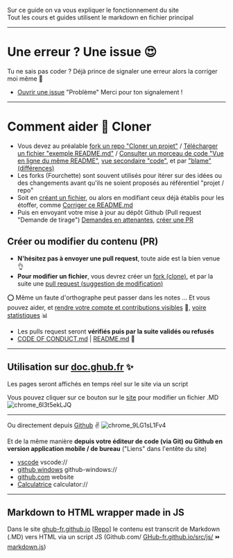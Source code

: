 Sur ce guide on va vous expliquer le fonctionnement du site  
Tout les cours et guides utilisent le markdown en fichier principal

---

# Une erreur ? Une issue 😍
Tu ne sais pas coder ? Déjà prince de signaler une erreur alors la corriger moi même 🙊
- [Ouvrir une issue](https://doc.ghub.fr/github/issues.html) "Problème"
Merci pour ton signalement ! 

---

# Comment aider 💾 Cloner 
- Vous devez au préalable [fork un repo "Cloner un projet"](https://github.com/GHub-fr/.github/fork) / [Télécharger un fichier "exemple README.md"](https://github.com/GHub-fr/.github/raw/main/note/README.md) / [Consulter un morceau de code "Vue en ligne du même README"](https://github.com/GHub-fr/.github/blob/main/note/README.md), [vue secondaire "code"](https://github.com/GHub-fr/.github/blob/main/note/README.md?plain=1), et par ["blame" (différences)](https://github.com/GHub-fr/.github/blame/main/note/README.md)
- Les forks (Fourchette) sont souvent utilisés pour itérer sur des idées ou des changements avant qu'ils ne soient proposés au référentiel "projet / repo"
- Soit en [créant un fichier](https://github.com/GHub-fr/.github/new/main/note), ou alors en modifiant ceux déjà établis pour les étoffer, comme [Corriger ce README.md](https://github.com/GHub-fr/.github/edit/main/note/README.md)
- Puis en envoyant votre mise à jour au dépôt Github (Pull request "Demande de tirage") [Demandes en attenantes](https://github.com/GHub-fr/.github/pulls), [créer une PR](https://github.com/GHub-fr/.github/compare) 

## Créer ou modifier du contenu (PR)
- __N'hésitez pas à envoyer une **pull request**__, toute aide est la bien venue 👌
- **Pour modifier un fichier**, vous devrez créer un [fork (clone)](https://docs.github.com/get-started/quickstart/fork-a-repo), et par la suite une [pull request (suggestion de modification)](https://docs.github.com/pull-requests)

⭕ Même un faute d'orthographe peut passer dans les notes ...
Et vous pouvez aider, et [rendre votre compte et contributions visibles](https://doc.ghub.fr/github/contributeur) 👑, [voire statistiques](https://doc.ghub.fr/github/statistiques) 📊
- Les pulls request seront __**vérifiés puis par la suite validés ou refusés**__
- [CODE OF CONDUCT.md](https://doc.ghub.fr/github/code_of_conduct) | [README.md](https://doc.ghub.fr/github/readme) 🚀

---

## Utilisation sur [doc.ghub.fr](https://doc.ghub.fr) ✨
Les pages seront affichés en temps réel sur le site via un script  

Vous pouvez cliquer sur ce bouton sur le [site](https://doc.ghub.fr/cours/readme) pour modifier un fichier .MD ![chrome_6l3t5ekLJQ](https://github.com/GHub-fr/.github/assets/84735589/a5f5ceb3-8d2f-4437-a4c7-73ae6413a547)  

---

Ou directement depuis [Github](https://github.com) ✌ ![chrome_9LG1sL1Fv4](https://github.com/GHub-fr/.github/assets/84735589/93b3bb7e-0bca-479c-8629-dc141fb2cb63)  

Et de la même manière __**depuis votre éditeur de code (via Git) ou Github en version application mobile / de bureau**__
("Liens" dans l'entête du site)

- [vscode](vscode://) vscode://
- [github windows](github-windows://) github-windows://
- [github.com](https://github.com) website
- [Calculatrice](calculator://) calculator://

---

## Markdown to HTML wrapper made in JS
Dans le site [ghub-fr.github.io](https://doc.ghub.fr) [[Repo](https://github.com/GHub-fr/GHub-fr.github.io/)] le contenu est transcrit de Markdown (.MD) vers HTML via un script JS (Github.com/ [GHub-fr.github.io/src/js/](https://github.com/GHub-fr/GHub-fr.github.io/tree/main/src/js) ⏩ [markdown.js](https://github.com/GHub-fr/GHub-fr.github.io/blob/main/src/js/markdown.js))
